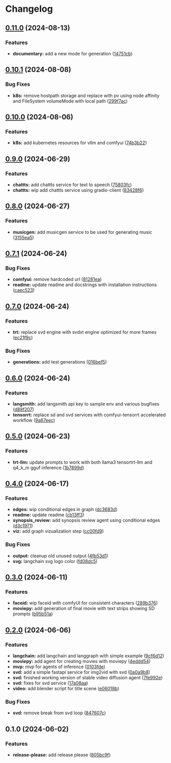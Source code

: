 # Changelog

## [0.11.0](https://github.com/briancaffey/agents-of-inference/compare/v0.10.1...v0.11.0) (2024-08-13)


### Features

* **documentary:** add a new mode for generation ([14751cb](https://github.com/briancaffey/agents-of-inference/commit/14751cb74e6f756462152edc6d1185d4175f9345))

## [0.10.1](https://github.com/briancaffey/agents-of-inference/compare/v0.10.0...v0.10.1) (2024-08-08)


### Bug Fixes

* **k8s:** remove hostpath storage and replace with pv using node affinity and FileSystem volumeMode with local path ([299f7ac](https://github.com/briancaffey/agents-of-inference/commit/299f7ac1d62a519e78c1804c1768a2865035a00b))

## [0.10.0](https://github.com/briancaffey/agents-of-inference/compare/v0.9.0...v0.10.0) (2024-08-06)


### Features

* **k8s:** add kubernetes resources for vllm and comfyui ([74b3b22](https://github.com/briancaffey/agents-of-inference/commit/74b3b228f6356bd2418a9b01bf62a456b9bc7066))

## [0.9.0](https://github.com/briancaffey/agents-of-inference/compare/v0.8.0...v0.9.0) (2024-06-29)


### Features

* **chattts:** add chattts service for text to speech ([75803fc](https://github.com/briancaffey/agents-of-inference/commit/75803fc59b719106e43267fab98000683a88db84))
* **chattts:** wip add chattts service using gradio-client ([83428f6](https://github.com/briancaffey/agents-of-inference/commit/83428f6d8c2796f797359df2aa9e51271fade48a))

## [0.8.0](https://github.com/briancaffey/agents-of-inference/compare/v0.7.1...v0.8.0) (2024-06-27)


### Features

* **musicgen:** add musicgen service to be used for generating music ([3155ea5](https://github.com/briancaffey/agents-of-inference/commit/3155ea57815e32bf6c16220bdfad767bb55d6534))

## [0.7.1](https://github.com/briancaffey/agents-of-inference/compare/v0.7.0...v0.7.1) (2024-06-24)


### Bug Fixes

* **comfyui:** remove hardcoded url ([81281ea](https://github.com/briancaffey/agents-of-inference/commit/81281eadeb165786ce72a4ad0e227df1171c59dc))
* **readme:** update readme and docstrings with installation instructions ([caec523](https://github.com/briancaffey/agents-of-inference/commit/caec523c0d10bd036f15526d75bd71fc9f40446d))

## [0.7.0](https://github.com/briancaffey/agents-of-inference/compare/v0.6.0...v0.7.0) (2024-06-24)


### Features

* **trt:** replace svd engine with svdxt engine optimized for more frames ([ec21f9c](https://github.com/briancaffey/agents-of-inference/commit/ec21f9c03d5e1eb5dd7b822a0325d5cad965b2f1))


### Bug Fixes

* **generations:** add test generations ([016bef5](https://github.com/briancaffey/agents-of-inference/commit/016bef52a8a300f091e803232a30b784de18246a))

## [0.6.0](https://github.com/briancaffey/agents-of-inference/compare/v0.5.0...v0.6.0) (2024-06-24)


### Features

* **langsmith:** add langsmith api key to sample env and various bugfixes ([d88f207](https://github.com/briancaffey/agents-of-inference/commit/d88f207fd086705a5dc2ac814cc20fc25289415a))
* **tensorrt:** replace sd and svd services with comfyui-tensorrt accelerated workflow ([9a67eec](https://github.com/briancaffey/agents-of-inference/commit/9a67eecde229a2063360bdf0d204be6fb143a6ac))

## [0.5.0](https://github.com/briancaffey/agents-of-inference/compare/v0.4.0...v0.5.0) (2024-06-23)


### Features

* **trt-llm:** update prompts to work with both llama3 tensortrt-llm and q4_k_m gguf inference ([1b7899d](https://github.com/briancaffey/agents-of-inference/commit/1b7899d38ae40b35d84b5528e4c8a2d193e16583))

## [0.4.0](https://github.com/briancaffey/agents-of-inference/compare/v0.3.0...v0.4.0) (2024-06-17)


### Features

* **edges:** wip conditional edges in graph ([dc3683d](https://github.com/briancaffey/agents-of-inference/commit/dc3683d70372b892c0726b648831008f2663e7da))
* **readme:** update readme ([cb13ff3](https://github.com/briancaffey/agents-of-inference/commit/cb13ff3fb6e7c4d44a83f9e33d9565e9084ed484))
* **synopsis_review:** add synopsis review agent using conditional edges ([d3c1971](https://github.com/briancaffey/agents-of-inference/commit/d3c197141842eb6a96060148489dad0f45832d54))
* **viz:** add graph vizualization step ([cc00fd9](https://github.com/briancaffey/agents-of-inference/commit/cc00fd99463f58237724ee2c30636c35a8b7afd8))


### Bug Fixes

* **output:** cleanup old unused output ([4fb53d1](https://github.com/briancaffey/agents-of-inference/commit/4fb53d1f9771e23d20d8762218fbe47534a1ed1e))
* **svg:** langchain svg logo color ([fd08dc5](https://github.com/briancaffey/agents-of-inference/commit/fd08dc5c234b3cfb50fe5910ba79d0c4e122ebb3))

## [0.3.0](https://github.com/briancaffey/agents-of-inference/compare/v0.2.0...v0.3.0) (2024-06-11)


### Features

* **faceid:** wip faceid with comfyUI for consistent characters ([289b376](https://github.com/briancaffey/agents-of-inference/commit/289b3763d2aae8f35566ce51a4ab86a14095c7b1))
* **moviepy:** add generation of final movie with text strips showing SD prompts ([b95b51a](https://github.com/briancaffey/agents-of-inference/commit/b95b51a5f4dd73b84d4b93bd720e88b813e7746f))

## [0.2.0](https://github.com/briancaffey/agents-of-inference/compare/v0.1.0...v0.2.0) (2024-06-06)


### Features

* **langchain:** add langchain and langgraph with simple example ([9cf6d12](https://github.com/briancaffey/agents-of-inference/commit/9cf6d12b2a6a77119b01979801fbca66f82d7c8a))
* **moviepy:** add agent for creating movies with moviepy ([4eddd54](https://github.com/briancaffey/agents-of-inference/commit/4eddd54e4dcea686d574695c2880cec0bd6e1d0c))
* **mvp:** mvp for agents of inference ([0103fde](https://github.com/briancaffey/agents-of-inference/commit/0103fde3110d2d847c8a594db0637a08f7267180))
* **svd:** add a simple fastapi service for img2vid with svd ([0a0a9b8](https://github.com/briancaffey/agents-of-inference/commit/0a0a9b8bf38837113de0c907f86664babad734c9))
* **svd:** finished working version of stable video diffusion agent ([7fe992e](https://github.com/briancaffey/agents-of-inference/commit/7fe992ee1b9f0dd76d39f4ee9f579c6405416829))
* **svd:** fixes for svd service ([17a08aa](https://github.com/briancaffey/agents-of-inference/commit/17a08aa737bf4b6e5fe9235a4e6cc50e267642ad))
* **video:** add blender script for title scene ([e06018b](https://github.com/briancaffey/agents-of-inference/commit/e06018b3c9ab5e6caad35df45f15b76c7fe9935e))


### Bug Fixes

* **svd:** remove break from svd loop ([847607c](https://github.com/briancaffey/agents-of-inference/commit/847607c4fd1424ee4378597df9ee0cbb3e81d658))

## 0.1.0 (2024-06-02)


### Features

* **release-please:** add release please ([805bc9f](https://github.com/briancaffey/agents-of-inference/commit/805bc9f320298e344d2b6296ae7784a05fec7ba2))
